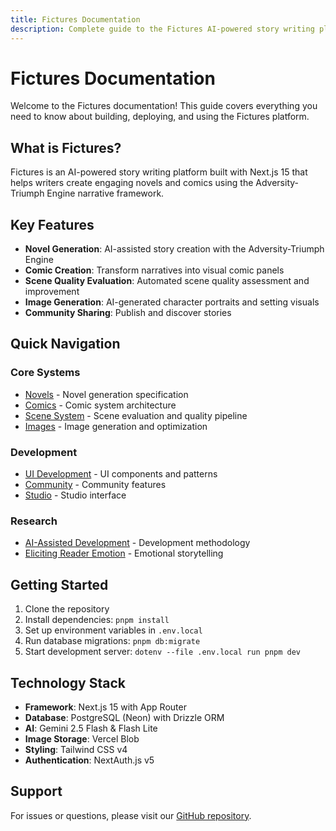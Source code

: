 ```yaml
---
title: Fictures Documentation
description: Complete guide to the Fictures AI-powered story writing platform
---
```


# Fictures Documentation

Welcome to the Fictures documentation! This guide covers everything you need to know about building, deploying, and using the Fictures platform.

## What is Fictures?

Fictures is an AI-powered story writing platform built with Next.js 15 that helps writers create engaging novels and comics using the Adversity-Triumph Engine narrative framework.

## Key Features

- **Novel Generation**: AI-assisted story creation with the Adversity-Triumph Engine
- **Comic Creation**: Transform narratives into visual comic panels
- **Scene Quality Evaluation**: Automated scene quality assessment and improvement
- **Image Generation**: AI-generated character portraits and setting visuals
- **Community Sharing**: Publish and discover stories

## Quick Navigation

### Core Systems

- [Novels](/docs/novels/novels-specification) - Novel generation specification
- [Comics](/docs/comics/comics-architecture) - Comic system architecture
- [Scene System](/docs/scene/scene-evaluation-api) - Scene evaluation and quality pipeline
- [Images](/docs/image/image-architecture) - Image generation and optimization

### Development

- [UI Development](/docs/ui/ui-development) - UI components and patterns
- [Community](/docs/community/community-specification) - Community features
- [Studio](/docs/studio/studio-agent-chat) - Studio interface

### Research

- [AI-Assisted Development](/docs/research/AI-Assisted%20Specification-Driven%20Development) - Development methodology
- [Eliciting Reader Emotion](/docs/research/Eliciting%20Profound%20Reader%20Emotion) - Emotional storytelling

## Getting Started

1. Clone the repository
2. Install dependencies: `pnpm install`
3. Set up environment variables in `.env.local`
4. Run database migrations: `pnpm db:migrate`
5. Start development server: `dotenv --file .env.local run pnpm dev`

## Technology Stack

- **Framework**: Next.js 15 with App Router
- **Database**: PostgreSQL (Neon) with Drizzle ORM
- **AI**: Gemini 2.5 Flash & Flash Lite
- **Image Storage**: Vercel Blob
- **Styling**: Tailwind CSS v4
- **Authentication**: NextAuth.js v5

## Support

For issues or questions, please visit our [GitHub repository](https://github.com/realbits-lab/Fictures).
